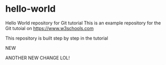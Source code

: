 # hello-world
Hello World repository for Git tutorial
This is an example repository for the Git tutoial on 
https://www.w3schools.com

This repository is built step by step in the tutorial

NEW 

ANOTHER NEW CHANGE LOL!
